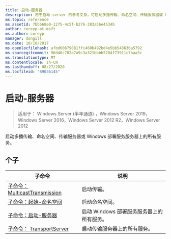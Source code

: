 ```yaml
---
title: 启动-服务器
description: 用于启动-server 的参考文章，可启动多播传输、命名空间、传输服务器或 Windows 部署服务服务器上的所有服务。
ms.topic: reference
ms.assetid: 7bbb68e0-1275-4c5f-b276-383a5be4534b
author: coreyp-at-msft
ms.author: coreyp
manager: dongill
ms.date: 10/16/2017
ms.openlocfilehash: afbd60679081ffc460b492bd4e5bb548636a5792
ms.sourcegitcommit: 96d46c702e7a9c3a321bbbb5284f73911c7baa3c
ms.translationtype: MT
ms.contentlocale: zh-CN
ms.lasthandoff: 08/27/2020
ms.locfileid: "89036145"
---
```

# <a name="start-server"></a>启动-服务器

> 适用于： Windows Server (半年通道) ，Windows Server 2019，Windows Server 2016，Windows Server 2012 R2，Windows Server 2012

启动多播传输、命名空间、传输服务器或 Windows 部署服务服务器上的所有服务。

## <a name="subcommands"></a>个子
|子命令|说明|
|-------|--------|
|[子命令： MulticastTransmission](subcommand-start-multicasttransmission.md)|启动传输。|
|[子命令：起始-命名空间](subcommand-start-namespace.md)|启动命名空间。|
|[子命令：启动-服务器](subcommand-start-server.md)|启动 Windows 部署服务服务器上的所有服务。|
|[子命令： TransportServer](subcommand-start-transportserver.md)|启动传输服务器上的所有服务。|
